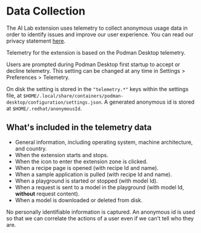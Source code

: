 # Data Collection

The AI Lab extension uses telemetry to collect anonymous usage data in order to identify issues and improve our user experience. You can read our privacy statement
[here](https://developers.redhat.com/article/tool-data-collection).

Telemetry for the extension is based on the Podman Desktop telemetry.

Users are prompted during Podman Desktop first startup to accept or decline telemetry. This setting can be
changed at any time in Settings > Preferences > Telemetry.

On disk the setting is stored in the `"telemetry.*"` keys within the settings file,
at `$HOME/.local/share/containers/podman-desktop/configuration/settings.json`. A generated anonymous id
is stored at `$HOME/.redhat/anonymousId`.

## What's included in the telemetry data

- General information, including operating system, machine architecture, and country.
- When the extension starts and stops.
- When the icon to enter the extension zone is clicked.
- When a recipe page is opened (with recipe Id and name).
- When a sample application is pulled (with recipe Id and name).
- When a playground is started or stopped (with model Id).
- When a request is sent to a model in the playground (with model Id, **without** request content).
- When a model is downloaded or deleted from disk.

No personally identifiable information is captured. An anonymous id is used so that we can correlate the actions of a user even if we can't tell who they are.
